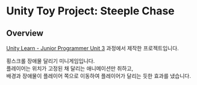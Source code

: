 # Unity Toy Project: Steeple Chase
## Overview
[Unity Learn - Junior Programmer Unit 3](https://learn.unity.com/project/3danweon-eumhyang-mic-hyogwa) 과정에서 제작한 프로젝트입니다.

횡스크롤 장애물 달리기 미니게임입니다.<br>
플레이어는 위치가 고정된 채 달리는 애니메이션만 취하고,<br>
배경과 장애물이 플레이어 쪽으로 이동하여 플레이어가 달리는 듯한 효과를 냈습니다.

